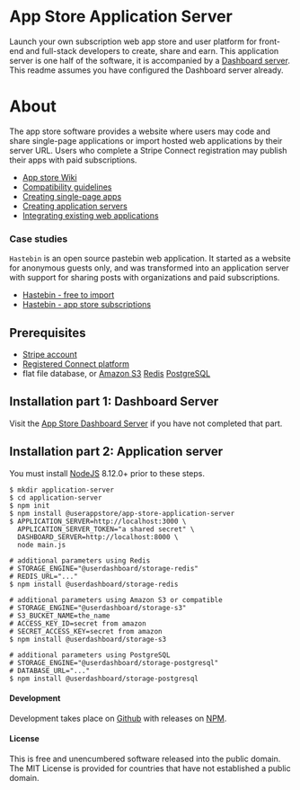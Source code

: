 # App Store Application Server

Launch your own subscription web app store and user platform for front-end and full-stack developers to create, share and earn.  This application server is one half of the software, it is accompanied by a [Dashboard server](https://github.com/userappstore/app-store-dashboard-server).  This readme assumes you have configured the Dashboard server already.

# About

The app store software provides a website where users may code and share single-page applications or import hosted web applications by their server URL.  Users who complete a Stripe Connect registration may publish their apps with paid subscriptions.

- [App store Wiki](https://github.com/userappstore/app-store-application-server/wiki)
- [Compatibility guidelines](https://github.com/userappstore/app-store-application-server/wiki/Compatibility-guidelines)
- [Creating single-page apps](https://github.com/userappstore/app-store-application-server/wiki/Creating-single-page-apps)
- [Creating application servers](https://github.com/userappstore/app-store-application-server/wiki/Creating-application-servers)
- [Integrating existing web applications](https://github.com/userdashboard/dashboard/wiki/Integrating-existing-web-applications)

### Case studies 

`Hastebin` is an open source pastebin web application.  It started as a website for anonymous guests only, and was transformed into an application server with support for sharing posts with organizations and paid subscriptions.

- [Hastebin - free to import](https://github.com/userappstore/integration-examples/blob/master/hastebin/hastebin-app-store-free.md)
- [Hastebin - app store subscriptions](https://github.com/userappstore/integration-examples/blob/master/hastebin/hastebin-app-store-subscription.md)

## Prerequisites
- [Stripe account](https://stripe.com)
- [Registered Connect platform](https://stripe.com/connect)
- flat file database, or [Amazon S3](https://github.com/userdashboard/storage-s3) [Redis](https://github.com/userdashboard/storage-redis) [PostgreSQL](https://github.com/userdashboard/storage-postgresql) 

## Installation part 1: Dashboard Server

Visit the [App Store Dashboard Server](https://github.com/userappstore/app-store-dashboard-server) if you have not completed that part.

## Installation part 2: Application server

You must install [NodeJS](https://nodejs.org) 8.12.0+ prior to these steps.

    $ mkdir application-server
    $ cd application-server
    $ npm init
    $ npm install @userappstore/app-store-application-server
    $ APPLICATION_SERVER=http://localhost:3000 \
      APPLICATION_SERVER_TOKEN="a shared secret" \
      DASHBOARD_SERVER=http://localhost:8000 \
      node main.js

    # additional parameters using Redis
    # STORAGE_ENGINE="@userdashboard/storage-redis"
    # REDIS_URL="..."
    $ npm install @userdashboard/storage-redis
    
    # additional parameters using Amazon S3 or compatible
    # STORAGE_ENGINE="@userdashboard/storage-s3"
    # S3_BUCKET_NAME=the_name
    # ACCESS_KEY_ID=secret from amazon
    # SECRET_ACCESS_KEY=secret from amazon
    $ npm install @userdashboard/storage-s3

    # additional parameters using PostgreSQL
    # STORAGE_ENGINE="@userdashboard/storage-postgresql"
    # DATABASE_URL="..."
    $ npm install @userdashboard/storage-postgresql

#### Development

Development takes place on [Github](https://github.com/userappstore/app-store-dashboard-server) with releases on [NPM](https://www.npmjs.com/package/@userappstore/app-store-dashboard-server).

#### License

This is free and unencumbered software released into the public domain.  The MIT License is provided for countries that have not established a public domain.